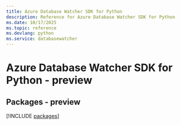 ```yaml
---
title: Azure Database Watcher SDK for Python
description: Reference for Azure Database Watcher SDK for Python
ms.date: 10/17/2025
ms.topic: reference
ms.devlang: python
ms.service: databasewatcher
---
```

# Azure Database Watcher SDK for Python - preview
## Packages - preview
[!INCLUDE [packages](database-watcher-index.md)]